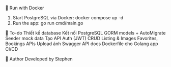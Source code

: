🐳 Run with Docker
1. Start PostgreSQL via Docker:
  docker compose up -d
2. Run the app:
  go run cmd/main.go


📘 To-do
 Thiết kế database
 Kết nối PostgreSQL
 GORM models + AutoMigrate
 Seeder mock data
 Tạo API Auth (JWT)
 CRUD Listing & Images
 Favorites, Bookings APIs
 Upload ảnh
 Swagger API docs
 Dockerfile cho Golang app
 CI/CD

🤝 Author
Developed by Stephen
